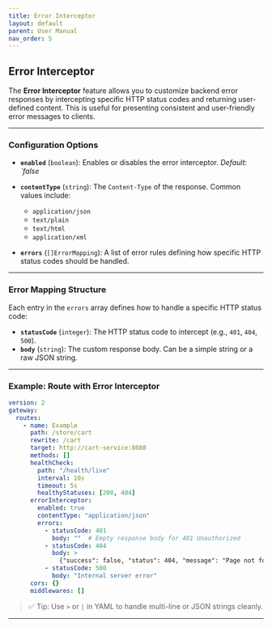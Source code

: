 ```yaml
---
title: Error Interceptor
layout: default
parent: User Manual
nav_order: 5
---
```



## Error Interceptor

The **Error Interceptor** feature allows you to customize backend error responses by intercepting specific HTTP status codes and returning user-defined content. This is useful for presenting consistent and user-friendly error messages to clients.

---

### Configuration Options

* **`enabled`** (`boolean`): Enables or disables the error interceptor.
  *Default: \`false*

* **`contentType`** (`string`): The `Content-Type` of the response. Common values include:

  * `application/json`
  * `text/plain`
  * `text/html`
  * `application/xml`

* **`errors`** (`[]ErrorMapping`): A list of error rules defining how specific HTTP status codes should be handled.

---

### Error Mapping Structure

Each entry in the `errors` array defines how to handle a specific HTTP status code:

* **`statusCode`** (`integer`): The HTTP status code to intercept (e.g., `401`, `404`, `500`).
* **`body`** (`string`): The custom response body. Can be a simple string or a raw JSON string.

---

### Example: Route with Error Interceptor

```yaml
version: 2
gateway:
  routes:
    - name: Example
      path: /store/cart
      rewrite: /cart
      target: http://cart-service:8080
      methods: []
      healthCheck:
        path: "/health/live"
        interval: 10s
        timeout: 5s
        healthyStatuses: [200, 404]
      errorInterceptor:
        enabled: true
        contentType: "application/json"
        errors:
          - statusCode: 401
            body: ""  # Empty response body for 401 Unauthorized
          - statusCode: 404
            body: >
              {"success": false, "status": 404, "message": "Page not found", "data": []}
          - statusCode: 500
            body: "Internal server error"
      cors: {}
      middlewares: []
```

> ✅ Tip: Use `>` or `|` in YAML to handle multi-line or JSON strings cleanly.

---
